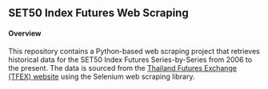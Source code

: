 ## SET50 Index Futures Web Scraping

#### Overview
This repository contains a Python-based web scraping project that retrieves historical data for the SET50 Index Futures Series-by-Series from 2006 to the present. The data is sourced from the [Thailand Futures Exchange (TFEX) website](https://www.tfex.co.th/tfex/index.html?locale=en_US) using the Selenium web scraping library.